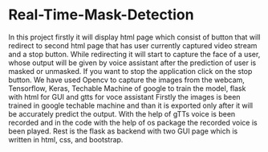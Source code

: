 # Real-Time-Mask-Detection
In this project firstly it will display html page which consist of button that will redirect to second html page that has user currently captured video stream and a stop button.
While redirecting it will start to capture the face of a user, whose output will be given by voice assistant after the prediction of user is masked or unmasked.
If you want to stop the application click on the stop button.
We have used Opencv to capture the images from the webcam, Tensorflow, Keras, Techable Machine of google to train the model, flask with html for GUI and gtts for voce assistant
Firstly the images is been trained in google techable machine and than it is exported only after it will be accurately predict the output.
With the help of gTTs voice is been recorded and in the code with the help of os package the recorded voice is been played.
Rest is the flask as backend with two GUI page which is written in html, css, and bootstrap. 
